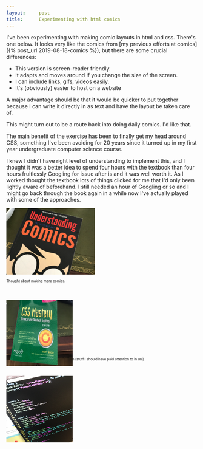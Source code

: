 ```yaml
---
layout:     post
title:      Experimenting with html comics
---
```



I've been experimenting with making comic layouts in html and css. There's one below.  It looks very like the comics from [my previous efforts at comics]({% post_url 2019-08-18-comics %}), but there are some crucial differences: 

* This version is screen-reader friendly.
* It adapts and moves around if you change the size of the screen.
* I can include links, gifs, videos easily.
* It's (obviously) easier to host on a website

A major advantage should be that it would be quicker to put together because I can write it directly in as text and have the layout be taken care of. 

This might turn out to be a route back into doing daily comics. I'd like that.  

The main benefit of the exercise has been to finally get my head around CSS, something I've been avoiding for 20 years since it turned up in my first year undergraduate computer science course. 

I knew I didn't have right level of understanding to implement this, and I thought it was a better idea to spend four hours with the textbook than four hours fruitlessly Googling for issue after is and it was well worth it. As I worked thought the textbook lots of things clicked for me that I'd only been lightly aware of beforehand.  I still needed an hour of Googling or so and I might go back through the book again in a while now I've actually played with some of the approaches. 

<link href="/assets/comic.css"  rel="stylesheet" type="text/css"  />

<article class="comic" style=" font-size: 9px;">
  <div class="panel">
    <img src="/assets/images/understanding_comics.png" style="width:225;height:175px" >
    <p class="text top" >Thought about making more comics.</p>
  </div>

  <div class="panel">
    <img src="/assets/images/css_mastery.png" style="width:175px;height:175px;position:relative;top:35px" >
    <p class="text top">So I've been finding out about web design (stuff I should have paid attention to in uni)</p>
  </div>
  <div class="panel">
    <img src="/assets/images/code_not_work.png" style="width:175px;height:175px;position:relative;top:30px" >
    <p class="text top">It's still very hard to get the code to work.</p>
  </div>
</article>

